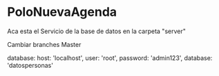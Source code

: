 # PoloNuevaAgenda

Aca esta el Servicio de la base de datos en la carpeta 
"server"

Cambiar branches Master

database:
    host: 'localhost',
    user: 'root',
    password: 'admin123',
    database: 'datospersonas'
